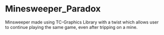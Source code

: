 # Minesweeper_Paradox
Minsweeper made using TC-Graphics Library with a twist which allows user to continue playing the same game, even after tripping on a mine.
